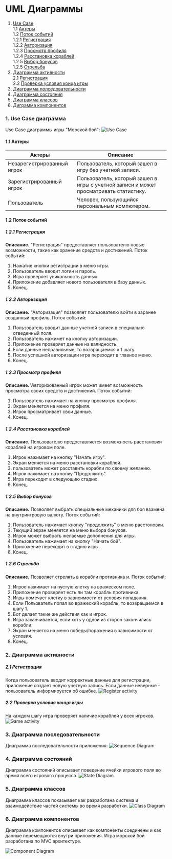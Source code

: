 # UML Диаграммы
1. [Use Case](#1)<br>
1.1 [Актеры](#1.1)<br>
1.2 [Поток событий](#1.2)<br>
1.2.1 [Регистрация](#1.2.1)<br>
1.2.2 [Авторизация](#1.2.2)<br>
1.2.3 [Просмотр профиля](#1.2.3)<br>
1.2.4 [Расстановка кораблей](#1.2.4)<br>
1.2.5 [Выбор бонусов](#1.2.5)<br>
1.2.5 [Стрельба](#1.2.6)<br>
1. [Диаграмма активности](#2)<br>
2.1 [Регистрация](#2.1)<br>
2.2 [Проверка условия конца игры](#2.2)<br>
1. [Диаграмма полседовательности](#3)
2. [Диаграмма состояния](#4)
3. [Диаграмма классов](#5)
4. [Диграмма компонентов](#6)



### 1. Use Case диаграмма<a name="1"></a>
Use Case диаграммы игры "Морской бой":
![Use Case](../Images/Diagrams/UC3.png)
#### 1.1 Актеры<a name="1.1"></a>
Aктеры | Описание
--- | ---
Незарегистрированный игрок|Пользователь, который зашел в игру без учетной записи.
Зарегистрированный игрок|Пользователь, который зашел в игры с учетной записи и может просматривать статистику.
Пользователь|Человек, пользующийся персональным компютером.

#### 1.2 Поток событий<a name="1.2"></a>
##### 1.2.1 Регистрация<a name="1.2.1"></a>
**Описание.** "Регистрация" предоставляет пользователю новые возможности, такие как хранение средств и достижений. 
Поток событий:
1. Нажатие кнопки регистрации в меню игры.
2. Пользователь вводит логин и пароль.
3. Игра проверяет уникальность данных.
4. Приложение добавляет нового пользователя в базу данных.
5. Конец.
##### 1.2.2 Авторизация<a name="1.2.2"></a>
**Описание.** "Авторизация" позволяет пользователю войти в заранее созданный профиль.
Поток событий:
1. Пользователь вводит данные учетной записи в специально отведенный поля.
2. Пользователь нажимет на кнопку авторизации.
3. Приложение проверяет данные на валидность.
4. Если данные неправильные, то возвращаемся к 1 шагу.
5. После успешной авторизации игра переходит в главное меню.
6. Конец.
##### 1.2.3 Просмотр профиля<a name="1.2.3"></a>
**Описание.**"Авторизованный игрок может имеет возможность просмотра своих средств и достижений.
Поток событий:
1. Пользователь нажимает на кнопку просмотря профиля.
1. Экран меняется на меню профиля.
2. Игрок просматривает свои данные.
3. Конец.
##### 1.2.4 Расстановка кораблей<a name="1.2.4"></a>
**Описание.** Пользователю предоставляется возможность расстановки кораблей на игровом поле.
1. Игрок нажимает на кнопку "Начать игру".
2. Экран меняется на меню расстановки кораблей.
3. пользователь может расставить корабли по своему желанию.
4. Игрок нажимает на кнопку "Продолжить".
5. Игра переходит в следующию стадию.
6. Конец.
##### 1.2.5 Выбор бонусов<a name="1.2.5"></a> 
**Описание.** Позволяет выбрать специальные механики для боя взамена на внутриигровую валюту. 
Поток событий:
1. Пользователь нажимает кнопку "продолжить" в меню расстоновки.
2. Текущий экран меняется на меню выбора бонусов.
3. Игрок может выбрать желаемые дополнения для игры.
4. Пользователь нажимает на кнопку "Начать бой".
5. Приложение переходит в стадию игры.
6. Конец.
##### 1.2.6 Стрельба<a name="1.2.6"></a> 
**Описание.** Позволяет стрелять в корабли противника и. 
Поток событий:
1. Игрое нажимает на пустую клетку на вражеском поле.
2. Приложение проверяет есть ли там корабль противника.
3. Игры помечает клетку в зависимости от условия попадания.
4. Если Пользватель попал во вражеский корабль, то возвращаемся в шагу 1.
5. Бот делает такие же действия как и игрок.
6. Игра заканчивается, если  хоть у одной из сторон закончились корабли.
7. Экран меняется на меню победы/поражения в зависимости от условия.
8. Конец.
### 2. Диаграмма активности<a name="2"></a>
##### 2.1 Регистрация<a name="2.1"></a> 
Когда пользователь вводит корректные данные для регистрации, приложение создает новую учетную запись. Если данные неверные - пользователь информируется об ошибке.
![Register activity](../Images/Diagrams/AD1.png)
##### 2.2 Проверка условия конца игры<a name="2.2"></a> 
На каждом шагу игра проверяет наличие кораблей у всех игроков.
![Game activity](../Images/Diagrams/AD2.png)
### 3. Диаграмма последовательности<a name="3"></a>
Диаграмма последовательности приложения:
![Sequence Diagram](../Images/Diagrams/SD.png)
### 4. Диаграмма состояний<a name="4"></a>
Диаграмма состояний описывает поведение ячейки игрового поля во время всего игрового процесса.
![State Diagram](../Images/Diagrams/STD.png)
### 5. Диаграмма классов<a name="5"></a>
Диаграмма классов показывает как разработана система и взаимодействие частей системы во время разработки.
![Class Diagram](../Images/Diagrams/DC.png)
### 6. Диаграмма компонентов<a name="6"></a>
Диаграмма компонентов описывает как компоненты соединены и как данные перемещаются внутри приложения. Игра морской бой разработана по MVC архитектуре. 

![Component Diagram](../Images/Diagrams/DCP.png)


